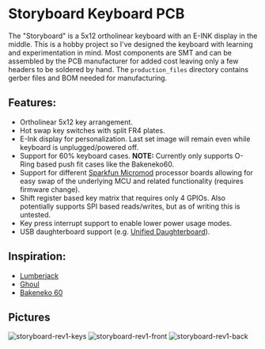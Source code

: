 # Storyboard Keyboard PCB

The "Storyboard" is a 5x12 ortholinear keyboard with an E-INK display in the middle. This is a hobby project so I've designed the keyboard with learning and experimentation in mind. Most components are SMT and can be assembled by the PCB manufacturer for added cost leaving only a few headers to be soldered by hand. The `production_files` directory contains gerber files and BOM needed for manufacturing.

## Features:
- Ortholinear 5x12 key arrangement.
- Hot swap key switches with split FR4 plates.
- E-Ink display for personalization. Last set image will remain even while keyboard is unplugged/powered off.
- Support for 60% keyboard cases. **NOTE:** Currently only supports O-Ring based push fit cases like the Bakeneko60.
- Support for different [Sparkfun Micromod](https://www.sparkfun.com/micromod) processor boards allowing for easy swap of the underlying MCU and related functionality (requires firmware change).
- Shift register based key matrix that requires only 4 GPIOs. Also potentially supports SPI based reads/writes, but as of writing this is untested.
- Key press interrupt support to enable lower power usage modes.
- USB daughterboard support (e.g. [Unified Daughterboard](https://github.com/Unified-Daughterboard/)).

## Inspiration:
- [Lumberjack](https://github.com/peej/lumberjack-keyboard)
- [Ghoul](https://github.com/tzarc/ghoul)
- [Bakeneko 60](https://github.com/kkatano/bakeneko-60)

## Pictures
![storyboard-rev1-keys](https://github.com/cbskii/storyboard-keyboard/assets/16770076/baa4a0dd-6e3a-4830-8398-851ce99656bf)
![storyboard-rev1-front](https://github.com/cbskii/storyboard-keyboard/assets/16770076/1539c134-f4d8-4b7b-94f2-d11e5dc67efb)
![storyboard-rev1-back](https://github.com/cbskii/storyboard-keyboard/assets/16770076/7c4fc81d-7380-4ae1-8a54-98725b1e2470)


